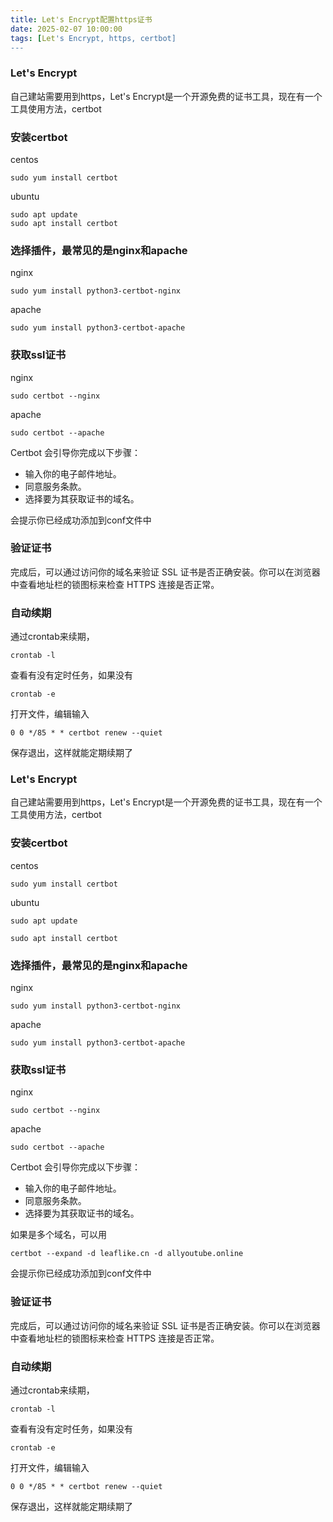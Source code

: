 ```yaml
---
title: Let's Encrypt配置https证书
date: 2025-02-07 10:00:00
tags: [Let's Encrypt, https, certbot]
---
```


### Let's Encrypt

自己建站需要用到https，Let's Encrypt是一个开源免费的证书工具，现在有一个工具使用方法，certbot

### 安装certbot

centos 

```
sudo yum install certbot

```

ubuntu

```
sudo apt update
sudo apt install certbot

```


### 选择插件，最常见的是nginx和apache

nginx

```
sudo yum install python3-certbot-nginx

```


apache

```
sudo yum install python3-certbot-apache

```


### 获取ssl证书

nginx


```
sudo certbot --nginx

```

apache

```
sudo certbot --apache

```


Certbot 会引导你完成以下步骤：

- 输入你的电子邮件地址。
- 同意服务条款。
- 选择要为其获取证书的域名。

会提示你已经成功添加到conf文件中

### 验证证书

完成后，可以通过访问你的域名来验证 SSL 证书是否正确安装。你可以在浏览器中查看地址栏的锁图标来检查 HTTPS 连接是否正常。

### 自动续期

通过crontab来续期，

```
crontab -l

```

查看有没有定时任务，如果没有

```
crontab -e

```

打开文件，编辑输入

```
0 0 */85 * * certbot renew --quiet

```

保存退出，这样就能定期续期了

### Let's Encrypt

自己建站需要用到https，Let's Encrypt是一个开源免费的证书工具，现在有一个工具使用方法，certbot

### 安装certbot

centos

```
sudo yum install certbot

```

ubuntu

```
sudo apt update

sudo apt install certbot

```

### 选择插件，最常见的是nginx和apache

nginx

```
sudo yum install python3-certbot-nginx

```


apache

```
sudo yum install python3-certbot-apache

```


### 获取ssl证书

nginx

```
sudo certbot --nginx

```


apache

```
sudo certbot --apache

```


Certbot 会引导你完成以下步骤：

- 输入你的电子邮件地址。
- 同意服务条款。
- 选择要为其获取证书的域名。

如果是多个域名，可以用

```
certbot --expand -d leaflike.cn -d allyoutube.online

```

会提示你已经成功添加到conf文件中

### 验证证书

完成后，可以通过访问你的域名来验证 SSL 证书是否正确安装。你可以在浏览器中查看地址栏的锁图标来检查 HTTPS 连接是否正常。

### 自动续期

通过crontab来续期，

```
crontab -l

```

查看有没有定时任务，如果没有

```
crontab -e

```

打开文件，编辑输入

```
0 0 */85 * * certbot renew --quiet

```

保存退出，这样就能定期续期了